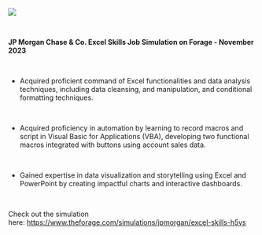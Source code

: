 ![](../Downloads/Screenshot_14-6-2024_185947_.jpeg)

 

**JP Morgan Chase & Co. Excel Skills Job Simulation on Forage - November 2023**

 

-   Acquired proficient command of Excel functionalities and data analysis
    techniques, including data cleansing, and manipulation, and conditional
    formatting techniques.

 

-   Acquired proficiency in automation by learning to record macros and script
    in Visual Basic for Applications (VBA), developing two functional macros
    integrated with buttons using account sales data.

 

-   Gained expertise in data visualization and storytelling using Excel and
    PowerPoint by creating impactful charts and interactive dashboards.

 

Check out the simulation
here: https://www.theforage.com/simulations/jpmorgan/excel-skills-h5vs

